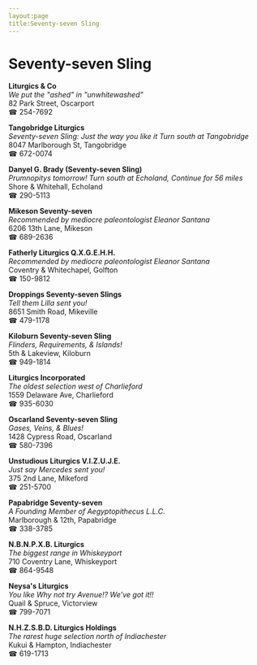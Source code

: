 ```yaml
---
layout:page
title:Seventy-seven Sling
---
```

# Seventy-seven Sling

**Liturgics & Co**  
_We put the "ashed" in "unwhitewashed"_  
82 Park Street, Oscarport  
☎ 254-7692



**Tangobridge Liturgics**  
_Seventy-seven Sling: Just the way you like it 
Turn south at Tangobridge_  
8047 Marlborough St, Tangobridge  
☎ 672-0074



**Danyel G. Brady (Seventy-seven Sling)**  
_Prumnopitys tomorrow! 
Turn south at Echoland, Continue for 56 miles_  
Shore & Whitehall, Echoland  
☎ 290-5113



**Mikeson Seventy-seven**  
_Recommended by mediocre paleontologist Eleanor Santana_  
6206 13th Lane, Mikeson  
☎ 689-2636



**Fatherly Liturgics Q.X.G.E.H.H.**  
_Recommended by mediocre paleontologist Eleanor Santana_  
Coventry & Whitechapel, Golfton  
☎ 150-9812



**Droppings Seventy-seven Slings**  
_Tell them Lilla sent you!_  
8651 Smith Road, Mikeville  
☎ 479-1178



**Kiloburn Seventy-seven Sling**  
_Flinders, Requirements, & Islands!_  
5th & Lakeview, Kiloburn  
☎ 949-1814



**Liturgics Incorporated**  
_The oldest selection west of Charlieford_  
1559 Delaware Ave, Charlieford  
☎ 935-6030



**Oscarland Seventy-seven Sling**  
_Gases, Veins, & Blues!_  
1428 Cypress Road, Oscarland  
☎ 580-7396



**Unstudious Liturgics V.I.Z.U.J.E.**  
_Just say Mercedes sent you!_  
375 2nd Lane, Mikeford  
☎ 251-5700



**Papabridge Seventy-seven**  
_A Founding Member of Aegyptopithecus L.L.C._  
Marlborough & 12th, Papabridge  
☎ 338-3785



**N.B.N.P.X.B. Liturgics**  
_The biggest range in Whiskeyport_  
710 Coventry Lane, Whiskeyport  
☎ 864-9548



**Neysa's Liturgics**  
_You like Why not try Avenue!? We've got it!!_  
Quail & Spruce, Victorview  
☎ 799-7071



**N.H.Z.S.B.D. Liturgics Holdings**  
_The rarest huge selection north of Indiachester_  
Kukui & Hampton, Indiachester  
☎ 619-1713



